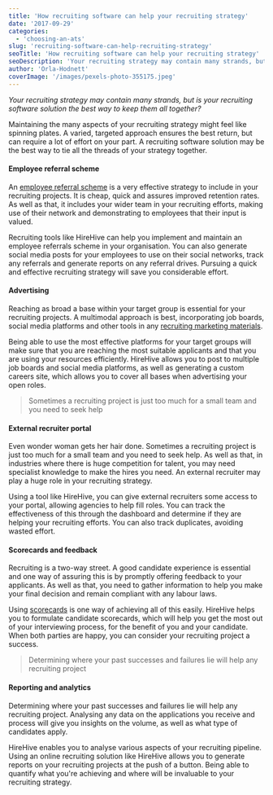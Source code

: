 ```yaml
---
title: 'How recruiting software can help your recruiting strategy'
date: '2017-09-29'
categories:
  - 'choosing-an-ats'
slug: 'recruiting-software-can-help-recruiting-strategy'
seoTitle: 'How recruiting software can help your recruiting strategy'
seoDescription: 'Your recruiting strategy may contain many strands, but is your recruiting software solution the best way to keep them all together?'
author: 'Orla-Hodnett'
coverImage: '/images/pexels-photo-355175.jpeg'
---
```


_Your recruiting strategy may contain many strands, but is your recruiting software solution the best way to keep them all together?_

Maintaining the many aspects of your recruiting strategy might feel like spinning plates. A varied, targeted approach ensures the best return, but can require a lot of effort on your part. A recruiting software solution may be the best way to tie all the threads of your strategy together.

#### **Employee referral scheme**

An [employee referral scheme](https://hirehive.com/are-employee-referral-programs-the-most-effective-way-to-recruit/) is a very effective strategy to include in your recruiting projects. It is cheap, quick and assures improved retention rates. As well as that, it includes your wider team in your recruiting efforts, making use of their network and demonstrating to employees that their input is valued.

Recruiting tools like HireHive can help you implement and maintain an employee referrals scheme in your organisation. You can also generate social media posts for your employees to use on their social networks, track any referrals and generate reports on any referral drives. Pursuing a quick and effective recruiting strategy will save you considerable effort.

#### **Advertising**

Reaching as broad a base within your target group is essential for your recruiting projects. A multimodal approach is best, incorporating job boards, social media platforms and other tools in any [recruiting marketing materials](https://www.socialtalent.com/blog/recruitment/how-to-use-recruitment-marketing-like-a-fortune-500-company).

Being able to use the most effective platforms for your target groups will make sure that you are reaching the most suitable applicants and that you are using your resources efficiently. HireHive allows you to post to multiple job boards and social media platforms, as well as generating a custom careers site, which allows you to cover all bases when advertising your open roles.

> Sometimes a recruiting project is just too much for a small team and you need to seek help

#### **External recruiter portal**

Even wonder woman gets her hair done. Sometimes a recruiting project is just too much for a small team and you need to seek help. As well as that, in industries where there is huge competition for talent, you may need specialist knowledge to make the hires you need. An external recruiter may play a huge role in your recruiting strategy.

Using a tool like HireHive, you can give external recruiters some access to your portal, allowing agencies to help fill roles. You can track the effectiveness of this through the dashboard and determine if they are helping your recruiting efforts. You can also track duplicates, avoiding wasted effort.

#### **Scorecards and feedback**

Recruiting is a two-way street. A good candidate experience is essential and one way of assuring this is by promptly offering feedback to your applicants. As well as that, you need to gather information to help you make your final decision and remain compliant with any labour laws.

Using [scorecards](https://hirehive.com/candidate-scorecards/) is one way of achieving all of this easily. HireHive helps you to formulate candidate scorecards, which will help you get the most out of your interviewing process, for the benefit of you and your candidate. When both parties are happy, you can consider your recruiting project a success.

> Determining where your past successes and failures lie will help any recruiting project

#### **Reporting and analytics**

Determining where your past successes and failures lie will help any recruiting project. Analysing any data on the applications you receive and process will give you insights on the volume, as well as what type of candidates apply.

HireHive enables you to analyse various aspects of your recruiting pipeline. Using an online recruiting solution like HireHive allows you to generate reports on your recruiting projects at the push of a button. Being able to quantify what you're achieving and where will be invaluable to your recruiting strategy.
